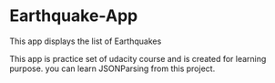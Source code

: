 # Earthquake-App

This app displays the list of Earthquakes 

This app is practice set of udacity course and is created for learning purpose. you can learn JSONParsing from this project.
